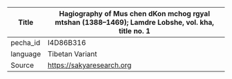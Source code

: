|Title | Hagiography of Mus chen dKon mchog rgyal mtshan (1388–1469); Lamdre Lobshe, vol. kha, title no. 1 
| --- | --- 
|pecha_id | I4D86B316
|language | Tibetan Variant
|Source | https://sakyaresearch.org